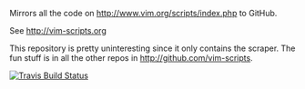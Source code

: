 Mirrors all the code on <http://www.vim.org/scripts/index.php> to GitHub.

See <http://vim-scripts.org>

This repository is pretty uninteresting since it only contains the scraper.
The fun stuff is in all the other repos in <http://github.com/vim-scripts>.

[![Travis Build Status](http://travis-ci.org/vim-scraper/vim-scraper.png)](http://travis-ci.org/vim-scraper/vim-scraper)

